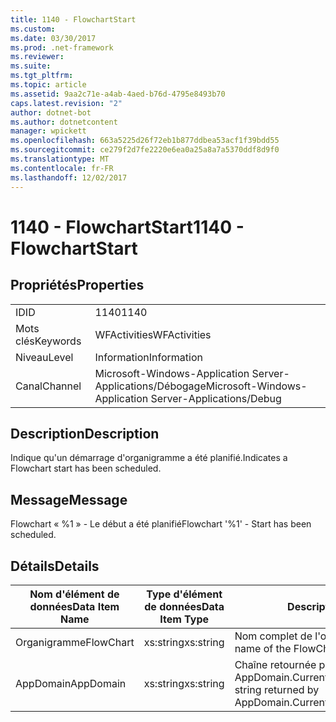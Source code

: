 ```yaml
---
title: 1140 - FlowchartStart
ms.custom: 
ms.date: 03/30/2017
ms.prod: .net-framework
ms.reviewer: 
ms.suite: 
ms.tgt_pltfrm: 
ms.topic: article
ms.assetid: 9aa2c71e-a4ab-4aed-b76d-4795e8493b70
caps.latest.revision: "2"
author: dotnet-bot
ms.author: dotnetcontent
manager: wpickett
ms.openlocfilehash: 663a5225d26f72eb1b877ddbea53acf1f39bdd55
ms.sourcegitcommit: ce279f2d7fe2220e6ea0a25a8a7a5370ddf8d9f0
ms.translationtype: MT
ms.contentlocale: fr-FR
ms.lasthandoff: 12/02/2017
---
```

# <a name="1140---flowchartstart"></a><span data-ttu-id="3fc78-102">1140 - FlowchartStart</span><span class="sxs-lookup"><span data-stu-id="3fc78-102">1140 - FlowchartStart</span></span>
## <a name="properties"></a><span data-ttu-id="3fc78-103">Propriétés</span><span class="sxs-lookup"><span data-stu-id="3fc78-103">Properties</span></span>  
  
|||  
|-|-|  
|<span data-ttu-id="3fc78-104">ID</span><span class="sxs-lookup"><span data-stu-id="3fc78-104">ID</span></span>|<span data-ttu-id="3fc78-105">1140</span><span class="sxs-lookup"><span data-stu-id="3fc78-105">1140</span></span>|  
|<span data-ttu-id="3fc78-106">Mots clés</span><span class="sxs-lookup"><span data-stu-id="3fc78-106">Keywords</span></span>|<span data-ttu-id="3fc78-107">WFActivities</span><span class="sxs-lookup"><span data-stu-id="3fc78-107">WFActivities</span></span>|  
|<span data-ttu-id="3fc78-108">Niveau</span><span class="sxs-lookup"><span data-stu-id="3fc78-108">Level</span></span>|<span data-ttu-id="3fc78-109">Information</span><span class="sxs-lookup"><span data-stu-id="3fc78-109">Information</span></span>|  
|<span data-ttu-id="3fc78-110">Canal</span><span class="sxs-lookup"><span data-stu-id="3fc78-110">Channel</span></span>|<span data-ttu-id="3fc78-111">Microsoft-Windows-Application Server-Applications/Débogage</span><span class="sxs-lookup"><span data-stu-id="3fc78-111">Microsoft-Windows-Application Server-Applications/Debug</span></span>|  
  
## <a name="description"></a><span data-ttu-id="3fc78-112">Description</span><span class="sxs-lookup"><span data-stu-id="3fc78-112">Description</span></span>  
 <span data-ttu-id="3fc78-113">Indique qu'un démarrage d'organigramme a été planifié.</span><span class="sxs-lookup"><span data-stu-id="3fc78-113">Indicates a Flowchart start has been scheduled.</span></span>  
  
## <a name="message"></a><span data-ttu-id="3fc78-114">Message</span><span class="sxs-lookup"><span data-stu-id="3fc78-114">Message</span></span>  
 <span data-ttu-id="3fc78-115">Flowchart « %1 » - Le début a été planifié</span><span class="sxs-lookup"><span data-stu-id="3fc78-115">Flowchart '%1' - Start has been scheduled.</span></span>  
  
## <a name="details"></a><span data-ttu-id="3fc78-116">Détails</span><span class="sxs-lookup"><span data-stu-id="3fc78-116">Details</span></span>  
  
|<span data-ttu-id="3fc78-117">Nom d'élément de données</span><span class="sxs-lookup"><span data-stu-id="3fc78-117">Data Item Name</span></span>|<span data-ttu-id="3fc78-118">Type d'élément de données</span><span class="sxs-lookup"><span data-stu-id="3fc78-118">Data Item Type</span></span>|<span data-ttu-id="3fc78-119">Description</span><span class="sxs-lookup"><span data-stu-id="3fc78-119">Description</span></span>|  
|--------------------|--------------------|-----------------|  
|<span data-ttu-id="3fc78-120">Organigramme</span><span class="sxs-lookup"><span data-stu-id="3fc78-120">FlowChart</span></span>|<span data-ttu-id="3fc78-121">xs:string</span><span class="sxs-lookup"><span data-stu-id="3fc78-121">xs:string</span></span>|<span data-ttu-id="3fc78-122">Nom complet de l'organigramme.</span><span class="sxs-lookup"><span data-stu-id="3fc78-122">The display name of the FlowChart.</span></span>|  
|<span data-ttu-id="3fc78-123">AppDomain</span><span class="sxs-lookup"><span data-stu-id="3fc78-123">AppDomain</span></span>|<span data-ttu-id="3fc78-124">xs:string</span><span class="sxs-lookup"><span data-stu-id="3fc78-124">xs:string</span></span>|<span data-ttu-id="3fc78-125">Chaîne retournée par AppDomain.CurrentDomain.FriendlyName.</span><span class="sxs-lookup"><span data-stu-id="3fc78-125">The string returned by AppDomain.CurrentDomain.FriendlyName.</span></span>|
